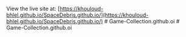 View the live site at: [https://khouloud-bhlel.github.io/SpaceDebris.github.io/](https://khouloud-bhlel.github.io/SpaceDebris.github.io/)
#   G a m e - C o l l e c t i o n . g i t h u b . o i  
 #   G a m e - C o l l e c t i o n . g i t h u b . o i  
 